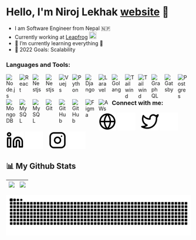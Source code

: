 # Hello, I'm Niroj Lekhak [website][website] 👋

- I am Software Engineer from Nepal 🇳🇵
- Currently working at [Leapfrog][leapfrog] <img src='https://avatars.githubusercontent.com/u/3176020?s=200&v=4' width='20' height='20' />
- 🌱 I’m currently learning everything 🤣
- 🥅 2022 Goals: Scalability

### Languages and Tools:

<img align="left" alt="Node.js" width="26px" src="https://cdn.jsdelivr.net/gh/devicons/devicon/icons/nodejs/nodejs-original.svg" style="padding-right:10px;" />

<img align="left" alt="React" width="26px" src="https://cdn.jsdelivr.net/gh/devicons/devicon/icons/react/react-original.svg" style="padding-right:10px;" />

<img align="left" alt="Nestjs" width="26px" src="https://cdn.jsdelivr.net/gh/devicons/devicon/icons/nestjs/nestjs-plain.svg" style="padding-right:10px;" />

<img align="left" alt="Nestjs" width="26px" src="https://cdn.jsdelivr.net/gh/devicons/devicon/icons/typescript/typescript-original.svg" style="padding-right:10px;" />

<img align="left" alt="Vuejs" width="26px" src="https://cdn.jsdelivr.net/gh/devicons/devicon/icons/vuejs/vuejs-original.svg" style="padding-right:10px;" />

<img align="left" alt="Python" width="26px" src="https://cdn.jsdelivr.net/gh/devicons/devicon/icons/python/python-original.svg" style="padding-right:10px;" />

<img align="left" alt="Django" width="26px" src="https://cdn.jsdelivr.net/gh/devicons/devicon/icons/django/django-plain.svg" style="padding-right:10px;" />

<img align="left" alt="Laravel" width="26px" src="https://cdn.jsdelivr.net/gh/devicons/devicon/icons/laravel/laravel-plain-wordmark.svg" style="padding-right:10px;" />

<img align="left" alt="Golang" width="26px" src="https://cdn.jsdelivr.net/gh/devicons/devicon/icons/go/go-original-wordmark.svg" style="padding-right:10px;" />

<img align="left" alt="Tailwind" width="26px" src="https://cdn.jsdelivr.net/gh/devicons/devicon/icons/tailwindcss/tailwindcss-plain.svg" style="padding-right:10px;" />


<img align="left" alt="Tailwind" width="26px" src="https://cdn.jsdelivr.net/gh/devicons/devicon/icons/bootstrap/bootstrap-original.svg" style="padding-right:10px;" />

<img align="left" alt="GraphQL" width="26px" src="https://cdn.jsdelivr.net/gh/devicons/devicon/icons/graphql/graphql-plain.svg" style="padding-right:10px;" />

<img align="left" alt="Gatsby" width="26px" src="https://cdn.jsdelivr.net/gh/devicons/devicon/icons/gatsby/gatsby-original.svg" style="padding-right:10px;" />

<img align="left" alt="Postgres" width="26px" src="https://cdn.jsdelivr.net/gh/devicons/devicon/icons/postgresql/postgresql-plain.svg" style="padding-right:10px;" />

<img align="left" alt="MongoDB" width="26px" src="https://cdn.jsdelivr.net/gh/devicons/devicon/icons/mongodb/mongodb-original.svg" style="padding-right:10px;" />

<img align="left" alt="MySQL" width="26px" src="https://cdn.jsdelivr.net/gh/devicons/devicon/icons/mysql/mysql-original.svg" style="padding-right:10px;" />

<img align="left" alt="MySQL" width="26px" src="https://cdn.jsdelivr.net/gh/devicons/devicon/icons/docker/docker-original.svg" style="padding-right:10px;" />

<img align="left" alt="Git" width="26px" src="https://cdn.jsdelivr.net/gh/devicons/devicon/icons/git/git-original.svg" style="padding-right:10px;" />

<img align="left" alt="GitHub" width="26px" src="https://user-images.githubusercontent.com/3369400/139447912-e0f43f33-6d9f-45f8-be46-2df5bbc91289.png" style="padding-right:10px;" />

<img align="left" alt="GitHub" width="26px" src="https://user-images.githubusercontent.com/3369400/139448065-39a229ba-4b06-434b-bc67-616e2ed80c8f.png" style="padding-right:10px;" />

<img align="left" alt="Figma" width="26px" src="https://cdn.jsdelivr.net/gh/devicons/devicon/icons/figma/figma-original.svg" style="padding-right:10px;" />

<img align="left" alt="AWs" width="26px" src="https://cdn.jsdelivr.net/gh/devicons/devicon/icons/amazonwebservices/amazonwebservices-original.svg" style="padding-right:10px;" />

<br />
<br />

### Connect with me:

[![website](./img/globe-light.svg)](https://nirajlekhak.com#gh-light-mode-only)
[![website](./img/globe-dark.svg)](https://nirajlekhak.com#gh-dark-mode-only)
&nbsp;&nbsp;
[![website](./img/twitter-light.svg)](https://twitter.com/lekhakhimself#gh-light-mode-only)
[![website](./img/twitter-dark.svg)](https://twitter.com/lekhakhimself#gh-dark-mode-only)
&nbsp;&nbsp;
[![website](./img/linkedin-light.svg)](https://linkedin.com/in/lekhakhimself#gh-light-mode-only)
[![website](./img/linkedin-dark.svg)](https://linkedin.com/in/lekhakhimself#gh-dark-mode-only)
&nbsp;&nbsp;
[![website](./img/instagram-light.svg)](https://instagram.com/lekhakhimself#gh-light-mode-only)
[![website](./img/instagram-dark.svg)](https://instagram.com/lekhakhimself#gh-dark-mode-only)

## 📊 My Github Stats

| ![](https://github-readme-stats.vercel.app/api?username=nrajlekhak&&show_icons=true&count_private=true&title_color=72A6FD&icon_color=bb2acf&text_color=38BDAD&bg_color=FFFFFF00) | ![](https://github-readme-stats.vercel.app/api/top-langs/?username=nrajlekhak&layout=compact&theme=tokyonight&hide=php&langs_count=8&bg_color=FFFFFF00) |
| -------------------------------------------------------------------------------------------------------------------------------------------------------------------------------- | ------------------------------------------------------------------------------------------------------------------------------------------------------- |

![Snake animation](https://github.com/nrajlekhak/nrajlekhak/blob/output/github-contribution-grid-snake.svg)


<!-- <p align="center"><p align="center"> <img src="https://komarev.com/ghpvc/?username=nrajlekhak&style=for-the-badge" alt="nrajlekhak"/> -->

[website]: https://nirajlekhak.com
[leapfrog]: https://www.lftechnology.com/
[twitter]: https://twitter.com/lekhakhimself
[instagram]: https://instagram.com/lekhakhimself
[linkedin]: https://linkedin.com/in/lekhakhimself
